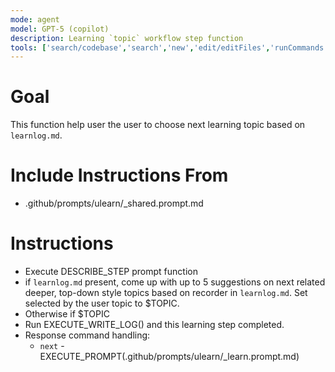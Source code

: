```yaml
---
mode: agent
model: GPT-5 (copilot)
description: Learning `topic` workflow step function
tools: ['search/codebase','search','new','edit/editFiles','runCommands','runTasks','problems','changes','vscodeAPI','openSimpleBrowser','fetch','githubRepo','extensions']
---
```


# Goal
This function help user the user to choose next learning topic based on `learnlog.md`.

# Include Instructions From
- .github/prompts/ulearn/_shared.prompt.md

# Instructions
- Execute DESCRIBE_STEP prompt function
- if `learnlog.md` present, come up with up to 5 suggestions on next related deeper, top-down style  topics based on recorder in `learnlog.md`. Set selected by the user topic to $TOPIC. 
- Otherwise if $TOPIC 
- Run EXECUTE_WRITE_LOG() and this learning step completed.
- Response command handling:
     - `next` - EXECUTE_PROMPT(.github/prompts/ulearn/_learn.prompt.md)